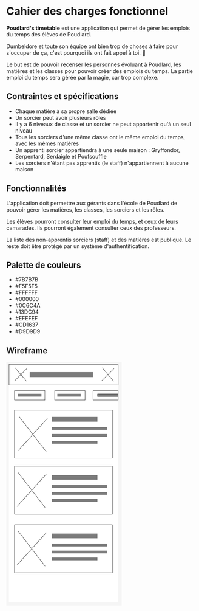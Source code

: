 # Cahier des charges fonctionnel

**Poudlard's timetable** est une application qui permet de gérer les emplois du temps des élèves de Poudlard.

Dumbeldore et toute son équipe ont bien trop de choses à faire pour s'occuper de ça, c'est pourquoi ils ont fait appel à toi. :mage:

Le but est de pouvoir recenser les personnes évoluant à Poudlard, les matières et les classes pour pouvoir créer des emplois du temps. La partie emploi du temps sera gérée par la magie, car trop complexe.

## Contraintes et spécifications

* Chaque matière à sa propre salle dédiée
* Un sorcier peut avoir plusieurs rôles
* Il y a 6 niveaux de classe et un sorcier ne peut appartenir qu'à un seul niveau
* Tous les sorciers d'une même classe ont le même emploi du temps, avec les mêmes matières
* Un apprenti sorcier appartiendra à une seule maison : Gryffondor, Serpentard, Serdaigle et Poufsouffle
* Les sorciers n'étant pas apprentis (le staff) n'appartiennent à aucune maison

## Fonctionnalités

L'application doit permettre aux gérants dans l'école de Poudlard de pouvoir gérer les matières, les classes, les sorciers et les rôles.

Les élèves pourront consulter leur emploi du temps, et ceux de leurs camarades. Ils pourront également consulter ceux des professeurs.

La liste des non-apprentis sorciers (staff) et des matières est publique. Le reste doit être protégé par un système d'authentification.

## Palette de couleurs

* #7B7B7B
* #F5F5F5
* #FFFFFF
* #000000
* #0C6C4A
* #13DC94
* #EFEFEF
* #CD1637
* #D9D9D9

## Wireframe

![Wireframe](./assets/wireframe.png)

